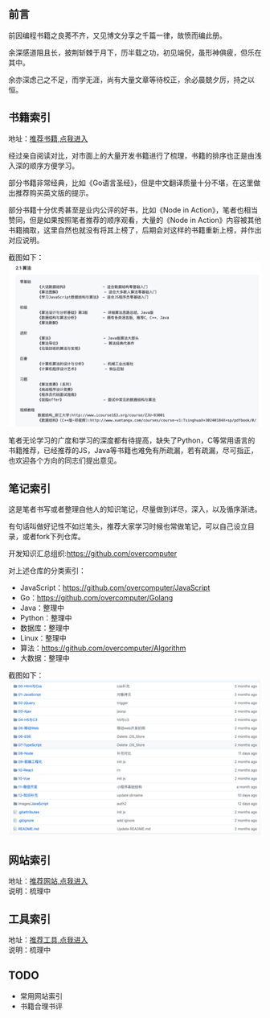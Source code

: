 ## 前言
前因编程书籍之良莠不齐，又见博文分享之千篇一律，故愤而编此册。  

余深感道阻且长，披荆斩棘于月下，历半载之功，初见端倪，虽形神俱疲，但乐在其中。   
 
余亦深虑己之不足，而学无涯，尚有大量文章等待校正，余必晨兢夕厉，持之以恒。  


## 书籍索引

地址：[推荐书籍,点我进入](https://github.com/ruyuejun/north-star/blob/master/%E6%8E%A8%E8%8D%90%E4%B9%A6%E7%B1%8D.md)

经过亲自阅读对比，对市面上的大量开发书籍进行了梳理，书籍的排序也正是由浅入深的顺序方便学习。  

部分书籍非常经典，比如《Go语言圣经》，但是中文翻译质量十分不堪，在这里做出推荐购买英文版的提示。  

部分书籍十分优秀甚至是业内公评的好书，比如《Node in Action》，笔者也相当赞同，但是如果按照笔者推荐的顺序观看，大量的《Node in Action》内容被其他书籍摘取，这里自然也就没有将其上榜了，后期会对这样的书籍重新上榜，并作出对应说明。


截图如下：
![](/images/01.png)

笔者无论学习的广度和学习的深度都有待提高，缺失了Python，C等常用语言的书籍推荐，已经推荐的JS，Java等书籍也难免有所疏漏，若有疏漏，尽可指正，也欢迎各个方向的同志们提出意见。



## 笔记索引

这是笔者书写或者整理自他人的知识笔记，尽量做到详尽，深入，以及循序渐进。  

有句话叫做好记性不如烂笔头，推荐大家学习时候也常做笔记，可以自己设立目录，或者fork下列仓库。

开发知识汇总组织:https://github.com/overcomputer  

对上述仓库的分类索引：  
- JavaScript：https://github.com/overcomputer/JavaScript
- Go：https://github.com/overcomputer/Golang
- Java：整理中
- Python：整理中
- 数据库：整理中
- Linux：整理中
- 算法：https://github.com/overcomputer/Algorithm
- 大数据：整理中

截图如下：
![](images/02.png)

## 网站索引
地址：[推荐网站,点我进入](https://github.com/ruyuejun/north-star/blob/master/%E5%B8%B8%E7%94%A8%E7%BD%91%E7%AB%99.md)  
说明：梳理中

## 工具索引
地址：[推荐工具,点我进入](https://github.com/ruyuejun/north-star/blob/master/%E5%B8%B8%E7%94%A8%E5%B7%A5%E5%85%B7.md)  
说明：梳理中

## TODO 
- 常用网站索引  
- 书籍合理书评


